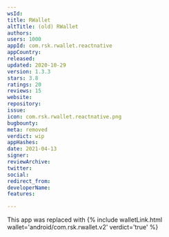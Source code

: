 ```yaml
---
wsId: 
title: RWallet
altTitle: (old) RWallet
authors: 
users: 1000
appId: com.rsk.rwallet.reactnative
appCountry: 
released: 
updated: 2020-10-29
version: 1.3.3
stars: 3.8
ratings: 20
reviews: 15
website: 
repository: 
issue: 
icon: com.rsk.rwallet.reactnative.png
bugbounty: 
meta: removed
verdict: wip
appHashes: 
date: 2021-04-13
signer: 
reviewArchive: 
twitter: 
social: 
redirect_from: 
developerName: 
features: 

---
```


This app was replaced with {% include walletLink.html wallet='android/com.rsk.rwallet.v2' verdict='true' %}